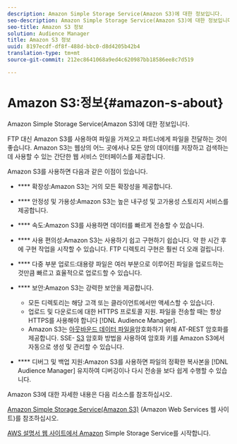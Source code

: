 ```yaml
---
description: Amazon Simple Storage Service(Amazon S3)에 대한 정보입니다.
seo-description: Amazon Simple Storage Service(Amazon S3)에 대한 정보입니다.
seo-title: Amazon S3 정보
solution: Audience Manager
title: Amazon S3 정보
uuid: 8197ecdf-df8f-488d-bbc0-d8d4205b42b4
translation-type: tm+mt
source-git-commit: 212ec8641068a9ed4c620987bb18586ee8c7d519

---
```



# Amazon S3:정보{#amazon-s-about}

Amazon Simple Storage Service(Amazon S3)에 대한 정보입니다.

FTP 대신 Amazon S3를 사용하여 파일을 가져오고 파트너에게 파일을 전달하는 것이 좋습니다. Amazon S3는 웹상의 어느 곳에서나 모든 양의 데이터를 저장하고 검색하는 데 사용할 수 있는 간단한 웹 서비스 인터페이스를 제공합니다.

Amazon S3를 사용하면 다음과 같은 이점이 있습니다.

* **** 확장성:Amazon S3는 거의 모든 확장성을 제공합니다.
* **** 안정성 및 가용성:Amazon S3는 높은 내구성 및 고가용성 스토리지 서비스를 제공합니다.
* **** 속도:Amazon S3를 사용하면 데이터를 빠르게 전송할 수 있습니다.
* **** 사용 편의성:Amazon S3는 사용하기 쉽고 구현하기 쉽습니다. 약 한 시간 후에 구현 작업을 시작할 수 있습니다. FTP 디렉토리 구현은 훨씬 더 오래 걸립니다.
* **** 다중 부분 업로드:대용량 파일은 여러 부분으로 이루어진 파일을 업로드하는 것만큼 빠르고 효율적으로 업로드할 수 있습니다.
* **** 보안:Amazon S3는 강력한 보안을 제공합니다.

   * 모든 디렉토리는 해당 고객 또는 클라이언트에서만 액세스할 수 있습니다.
   * 업로드 및 다운로드에 대한 HTTPS 프로토콜 지원. 파일을 전송할 때는 항상 HTTPS를 사용해야 합니다 [!DNL Audience Manager].
   * Amazon S3는 [아웃바운드 데이터 파일을](../integration/receiving-audience-data/batch-outbound-transfers/outbound-file-name-contents.md)암호화하기 위해 AT-REST 암호화를 제공합니다. SSE- [S3](https://docs.aws.amazon.com/AmazonS3/latest/dev/serv-side-encryption.html) 암호화 방법을 사용하여 암호화 키를 Amazon S3에서 자동으로 생성 및 관리할 수 있습니다.

* **** 디버그 및 백업 지원:Amazon S3를 사용하면 파일의 정확한 복사본을 [!DNL Audience Manager] 유지하여 디버깅이나 다시 전송을 보다 쉽게 수행할 수 있습니다.

Amazon S3에 대한 자세한 내용은 다음 리소스를 참조하십시오.

[Amazon Simple Storage Service(Amazon S3)](https://aws.amazon.com/s3/) (Amazon Web Services 웹 사이트)를 참조하십시오.

[AWS 설명서 웹 사이트에서 Amazon](https://docs.aws.amazon.com/AmazonS3/latest/gsg/GetStartedWithS3.html) Simple Storage Service를 시작합니다.
